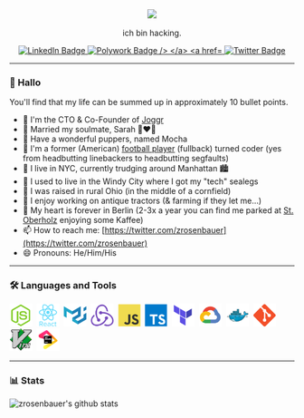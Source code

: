 <div id="header" align="center">
  <img src="https://media.giphy.com/media/ZVik7pBtu9dNS/giphy.gif" width="400" />
  <p>ich bin hacking.</p>
</div>

<div id="badges" align="center">
  <a href="https://www.linkedin.com/in/zacrosenbauer/">
    <img src="https://img.shields.io/badge/LinkedIn-blue?style=for-the-badge&logo=linkedin&logoColor=white" alt="LinkedIn Badge"/>
  </a>
  <a href="https://www.polywork.com/zac_rosenbauer">
    <img src="https://img.shields.io/badge/polywork-543DE0?style=for-the-badge&logo=polywork&logoColor=white" alt="Polywork Badge />
  </a>
  <a href="https://twitter.com/zrosenbauer">
    <img src="https://img.shields.io/badge/Twitter-blue?style=for-the-badge&logo=twitter&logoColor=white" alt="Twitter Badge"/>
  </a>
</div>

----

### 👋 Hallo
                                                                                                                             
You'll find that my life can be summed up in approximately 10 bullet points.

- 🏃 I'm the CTO & Co-Founder of [Joggr](https://joggr.io)
- 💍 Married my soulmate, Sarah 👩‍❤️‍👨
- 🐶 Have a wonderful puppers, named Mocha                                                                                              
- 🏈 I'm a former (American) [football player](https://www.youtube.com/watch?v=KYwfzejSyxQ&t=260s) (fullback) turned coder (yes from headbutting linebackers to headbutting segfaults)
- 🗽 I live in NYC, currently trudging around Manhattan 🏙️
- 🧦 I used to live in the Windy City where I got my "tech" sealegs
- 🌽 I was raised in rural Ohio (in the middle of a cornfield)                                             
- 🚜 I enjoy working on antique tractors (& farming if they let me...)
- 🐻 My heart is forever in Berlin (2-3x a year you can find me parked at [St. Oberholz](https://sanktoberholz.de/) enjoying some Kaffee)
- 📫 How to reach me: [https://twitter.com/zrosenbauer](https://twitter.com/zrosenbauer)
- 😄 Pronouns: He/Him/His


----

### 🛠 Languages and Tools

<div>
  <img src="https://github.com/devicons/devicon/blob/master/icons/nodejs/nodejs-original.svg" title="NodeJS" alt="NodeJS" width="40" height="40"/>&nbsp;
  <img src="https://github.com/devicons/devicon/blob/master/icons/react/react-original-wordmark.svg" title="React" alt="React" width="40" height="40"/>&nbsp;
  <img src="https://github.com/devicons/devicon/blob/master/icons/materialui/materialui-original.svg" title="Material UI" alt="Material UI" width="40" height="40"/>&nbsp;
  <img src="https://github.com/devicons/devicon/blob/master/icons/redux/redux-original.svg" title="Redux" alt="Redux " width="40" height="40"/>&nbsp;
  <img src="https://github.com/devicons/devicon/blob/master/icons/javascript/javascript-original.svg" title="JavaScript" alt="JavaScript" width="40" height="40"/>&nbsp;
  <img src="https://github.com/devicons/devicon/blob/master/icons/typescript/typescript-original.svg" title="TypeScript" alt="TypeScript" width="40" height="40"/>&nbsp;
  <img src="https://github.com/devicons/devicon/blob/master/icons/terraform/terraform-original.svg" title="Terraform" alt="Terraform" width="40" height="40"/>&nbsp;
  <img src="https://github.com/devicons/devicon/blob/master/icons/googlecloud/googlecloud-original.svg" title="AWS" alt="AWS" width="40" height="40"/>&nbsp;
  <img src="https://github.com/devicons/devicon/blob/master/icons/docker/docker-original.svg" title="Docker" **alt="Docker" width="40" height="40"/>&nbsp;
  <img src="https://github.com/devicons/devicon/blob/master/icons/git/git-original.svg" title="Git" **alt="Git" width="40" height="40"/>&nbsp;
  <img src="https://github.com/devicons/devicon/blob/master/icons/vim/vim-original.svg" title="Vim" **alt="Vim" width="40" height="40"/>&nbsp;
  <img src="https://github.com/devicons/devicon/blob/master/icons/jetbrains/jetbrains-original.svg" title="Jetbrains" **alt="Jetbrains" width="40" height="40"/>
</div>

----

### 📊 Stats

![zrosenbauer's github stats](https://github-readme-stats.vercel.app/api?username=zrosenbauer&show_icons=true&theme=dracula)
